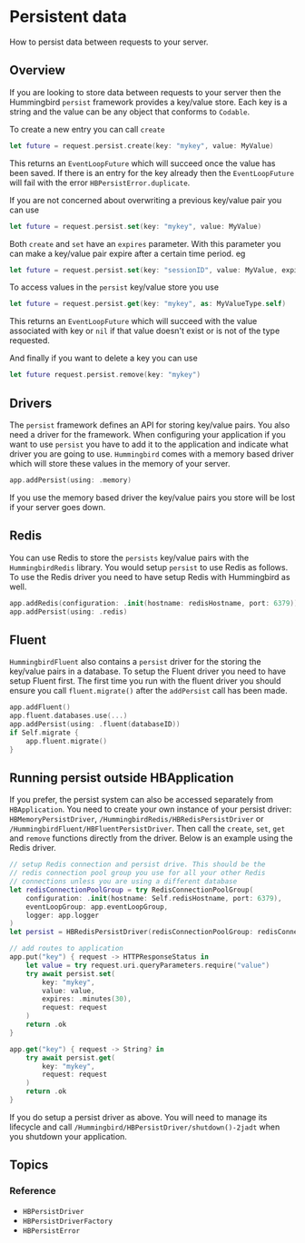 # Persistent data

How to persist data between requests to your server.

## Overview

If you are looking to store data between requests to your server then the Hummingbird `persist` framework provides a key/value store. Each key is a string and the value can be any object that conforms to `Codable`. 

To create a new entry you can call `create`
```swift
let future = request.persist.create(key: "mykey", value: MyValue)
```
This returns an `EventLoopFuture` which will succeed once the value has been saved. If there is an entry for the key already then the `EventLoopFuture` will fail with the error `HBPersistError.duplicate`.

If you are not concerned about overwriting a previous key/value pair you can use 
```swift
let future = request.persist.set(key: "mykey", value: MyValue)
```

Both `create` and `set` have an `expires` parameter. With this parameter you can make a key/value pair expire after a certain time period. eg
```swift
let future = request.persist.set(key: "sessionID", value: MyValue, expires: .hours(1))
```

To access values in the `persist` key/value store you use 
```swift
let future = request.persist.get(key: "mykey", as: MyValueType.self)
```
This returns an `EventLoopFuture` which will succeed with the value associated with key or `nil` if that value doesn't exist or is not of the type requested.

And finally if you want to delete a key you can use
```swift
let future request.persist.remove(key: "mykey")
```

## Drivers

The `persist` framework defines an API for storing key/value pairs. You also need a driver for the framework. When configuring your application if you want to use `persist` you have to add it to the application and indicate what driver you are going to use. `Hummingbird` comes with a memory based driver which will store these values in the memory of your server. 
```swift
app.addPersist(using: .memory)
```
If you use the memory based driver the key/value pairs you store will be lost if your server goes down. 

## Redis

You can use Redis to store the `persists` key/value pairs with the `HummingbirdRedis` library. You would setup `persist` to use Redis as follows. To use the Redis driver you need to have setup Redis with Hummingbird as well.
```swift
app.addRedis(configuration: .init(hostname: redisHostname, port: 6379))
app.addPersist(using: .redis)
```

## Fluent

`HummingbirdFluent` also contains a `persist` driver for the storing the key/value pairs in a database. To setup the Fluent driver you need to have setup Fluent first. The first time you run with the fluent driver you should ensure you call `fluent.migrate()` after the `addPersist` call has been made.
```swift
app.addFluent()
app.fluent.databases.use(...)
app.addPersist(using: .fluent(databaseID))
if Self.migrate {
    app.fluent.migrate()
}
```

## Running persist outside HBApplication

If you prefer, the persist system can also be accessed separately from `HBApplication`. You need to create your own instance of your persist driver: ``HBMemoryPersistDriver``, ``/HummingbirdRedis/HBRedisPersistDriver`` or ``/HummingbirdFluent/HBFluentPersistDriver``. Then call the `create`, `set`, `get` and `remove` functions directly from the driver. Below is an example using the Redis driver.

```swift
// setup Redis connection and persist drive. This should be the
// redis connection pool group you use for all your other Redis
// connections unless you are using a different database
let redisConnectionPoolGroup = try RedisConnectionPoolGroup(
    configuration: .init(hostname: Self.redisHostname, port: 6379),
    eventLoopGroup: app.eventLoopGroup,
    logger: app.logger
)
let persist = HBRedisPersistDriver(redisConnectionPoolGroup: redisConnectionPoolGroup)

// add routes to application
app.put("key") { request -> HTTPResponseStatus in
    let value = try request.uri.queryParameters.require("value")
    try await persist.set(
        key: "mykey", 
        value: value, 
        expires: .minutes(30), 
        request: request
    )
    return .ok
}

app.get("key") { request -> String? in
    try await persist.get(
        key: "mykey", 
        request: request
    )
    return .ok
}
```
If you do setup a persist driver as above. You will need to manage its lifecycle and call ``/Hummingbird/HBPersistDriver/shutdown()-2jadt`` when you shutdown your application.

## Topics

### Reference

- ``HBPersistDriver``
- ``HBPersistDriverFactory``
- ``HBPersistError``
